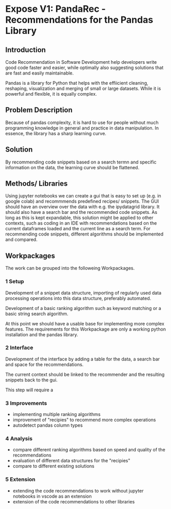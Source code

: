 # Expose V1: PandaRec - Recommendations for the Pandas Library

## Introduction

Code Recommendation in Software Development help developers write good code faster and easier, while optimally also suggesting solutions that are fast and easily maintainable. 

Pandas is a library for Python that helps with the effiicient cleaning, reshaping, visualization and merging of small or large datasets. While it is powerful and flexible, it is equally complex.

## Problem Description

Because of pandas complexity, it is hard to use for people without much programming knowledge in general and practice in data manipulation. In essence, the library has a sharp learning curve. 

## Solution

By recommending code snippets based on a search termn and specific information on the data, the learning curve should be flattened.

## Methods/ Libraries

Using jupyter notebooks we can create a gui that is easy to set up (e.g. in google colab) and recommmends predefined recipes/ snippets. The GUI should have an overview over the data with e.g. the ipydatagrid library. It should also have a search bar and the recommended code snippets. As long as this is kept expandable, this solution might be applied to other contexts, such as coding in an IDE with recommendations based on the current dataframes loaded and the current line as a search term. For recommending code snippets, different algorithms should be implemented and compared.

## Workpackages

The work can be grouped into the followeing Workpackages.

### 1 Setup

Development of a snippet data structure, importing of regularly used data processing operations into this data structure, preferably automated.

Development of a basic ranking algorithm such as keyword matching or a basic string search algorithm.

At this point we should have a usable base for implementing more complex features. The requirements for this Workpackage are only a working python installation and the pandas library.

### 2 Interface

Development of the interface by adding a table for the data, a search bar and space for the recommendations.

The current context should be linked to the recommender and the resulting snippets back to the gui.

This step will require a 


### 3 Improvements

- implementing multiple ranking algorithms
- improvement of "recipies" to recommend more complex operations
- autodetect pandas column types

### 4 Analysis

- compare different ranking algorithms based on speed and quality of the recommendations
- evaluation of different data structures for the "recipies"
- compare to different existing solutions

### 5 Extension

- extending the code recommendations to work without jupyter notebooks in vscode as an extension
- extension of the code recommendations to other libraries

